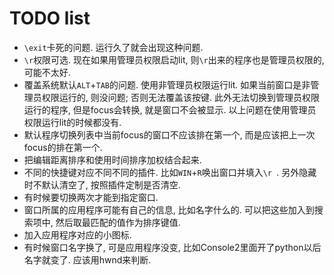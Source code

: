 # TODO list

* `\exit`卡死的问题. 运行久了就会出现这种问题.
* `\r`权限可选. 现在如果用管理员权限启动lit, 则`\r`出来的程序也是管理员权限的, 可能不太好.
* 覆盖系统默认`ALT`+`TAB`的问题. 使用非管理员权限运行lit. 如果当前窗口是非管理员权限运行的, 则没问题; 否则无法覆盖该按键. 此外无法切换到管理员权限运行的程序, 但是focus会转换, 就是窗口不会被显示. 以上问题在使用管理员权限运行lit的时候都没有.
* 默认程序切换列表中当前focus的窗口不应该排在第一个, 而是应该把上一次focus的排在第一个.
* 把编辑距离排序和使用时间排序加权结合起来.
* 不同的快捷键对应不同不同的插件. 比如`WIN`+`R`唤出窗口并填入`\r `. 另外隐藏时不默认清空了, 按照插件定制是否清空.
* 有时候要切换两次才能到指定窗口.
* 窗口所属的应用程序可能有自己的信息, 比如名字什么的. 可以把这些加入到搜索项中, 然后取最匹配的值作为排序键值.
* 加入应用程序对应的小图标.
* 有时候窗口名字换了, 可是应用程序没变, 比如Console2里面开了python以后名字就变了. 应该用hwnd来判断.
